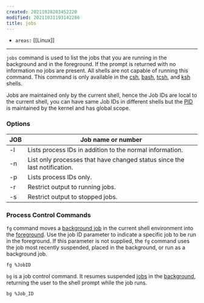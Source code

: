 ```yaml
---
created: 20211028203452220
modified: 20211031193142286
title: jobs
---
```


- `areas:` [[Linux]]

---

`jobs` command is used to list the jobs that you are running in the background and in the foreground. If the prompt is returned with no information no jobs are present. All shells are not capable of running this command. This command is only available in the [csh](#csh), [bash](#bash), [tcsh](#tcsh), and [ksh](#ksh) shells.

Jobs are maintained only by the current shell, hence the Job IDs are local to the current shell, you can have same Job IDs in different shells but the [PID](#PID) is maintained by the kernel and has global scope.

### Options

<table>
<thead>
<tr class="header">
<th>JOB</th>
<th>Job name or number</th>
</tr>
</thead>
<tbody>
<tr class="odd">
<td>-l</td>
<td>Lists process IDs in addition to the normal information.</td>
</tr>
<tr class="even">
<td>-n</td>
<td>List only processes that have changed status since the last notification.</td>
</tr>
<tr class="odd">
<td>-p</td>
<td>Lists process IDs only.</td>
</tr>
<tr class="even">
<td>-r</td>
<td>Restrict output to running jobs.</td>
</tr>
<tr class="odd">
<td>-s</td>
<td>Restrict output to stopped jobs.</td>
</tr>
</tbody>
</table>

### Process Control Commands

`fg` command moves a [background job](#background%20process) in the current shell environment into the [foreground](#foreground%20process). Use the job ID parameter to indicate a specific job to be run in the foreground. If this parameter is not supplied, the `fg` command uses the job most recently suspended, placed in the background, or run as a background job.

`fg %JobID`

`bg` is a job control command. It resumes suspended [jobs](#jobs) in the [background](#background%20process), returning the user to the shell prompt while the job runs.

`bg %Job_ID`
